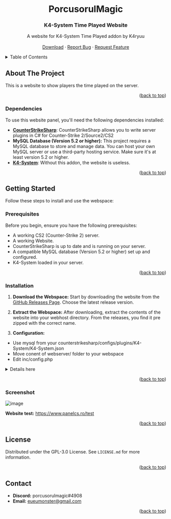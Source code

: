 <a name="readme-top"></a>

<br />
<div align="center">
  <h1 align="center">PorcusorulMagic</h1>
  <h3 align="center">K4-System Time Played Website</h3>

  <p align="center">
    A website for K4-System Time Played addon by K4ryuu
    <br />
    <br />
    <a href="https://github.com/PorcusorulMagic/K4-System-Time-Played-Website/releases">Download</a>
    ·
    <a href="https://github.com/PorcusorulMagic/K4-System-Time-Played-Website/issues/new?assignees=K4ryuu&labels=bug&projects=&template=bug_report.md&title=%5BBUG%5D">Report Bug</a>
    ·
    <a href="https://github.com/PorcusorulMagic/K4-System-Time-Played-Website/issues/new?assignees=K4ryuu&labels=enhancement&projects=&template=feature_request.md&title=%5BREQ%5D">Request Feature</a>
  </p>
</div>

<details>
  <summary>Table of Contents</summary>
  <ol>
    <li>
      <a href="#about-the-project">About The Project</a>
      <ul>
        <li><a href="#dependencies">Dependencies</a></li>
      </ul>
    </li>
    <li>
      <a href="#getting-started">Getting Started</a>
      <ul>
        <li><a href="#prerequisites">Prerequisites</a></li>
        <li><a href="#installation">Installation</a></li>
      </ul>
    </li>
    <li><a href="#screenshot">Screenshot</a></li>
    <li><a href="#license">License</a></li>
    <li><a href="#contact">Contact</a></li>
  </ol>
</details>

## About The Project

This is a website to show players the time played on the server.

<p align="right">(<a href="#readme-top">back to top</a>)</p>

### Dependencies

To use this website panel, you'll need the following dependencies installed:

- [**CounterStrikeSharp**](https://github.com/roflmuffin/CounterStrikeSharp/releases): CounterStrikeSharp allows you to write server plugins in C# for Counter-Strike 2/Source2/CS2
- **MySQL Database (Version 5.2 or higher):** This project requires a MySQL database to store and manage data. You can host your own MySQL server or use a third-party hosting service. Make sure it's at least version 5.2 or higher.
- [**K4-System**](https://github.com/K4ryuu/K4-System/releases): Without this addon, the website is useless.

<p align="right">(<a href="#readme-top">back to top</a>)</p>

<!-- GETTING STARTED -->

## Getting Started

Follow these steps to install and use the webspace:

### Prerequisites

Before you begin, ensure you have the following prerequisites:

- A working CS2 (Counter-Strike 2) server.
- A working Website.
- CounterStrikeSharp is up to date and is running on your server.
- A compatible MySQL database (Version 5.2 or higher) set up and configured.
- K4-System loaded in your server.

<p align="right">(<a href="#readme-top">back to top</a>)</p>

### Installation

1. **Download the Webspace:** Start by downloading the website from the [GitHub Releases Page](https://github.com/PorcusorulMagic/K4-System-Time-Played/releases). Choose the latest release version.

2. **Extract the Webspace:** After downloading, extract the contents of the website into your webhost directory. From the releases, you find it pre zipped with the correct name.

3. **Configuration:**

- Use mysql from your counterstrikesharp/configs/plugins/K4-System/K4-System.json
- Move conent of webserver/ folder to your webspace
- Edit inc/config.php
<details>
  <summary>Details here</summary><?php>
      <li>
<a>Set Database hostname</a>
        </li>
$k4times_dbHost = "";
  <li>
<a>Set Database Username</a>
    </li>
$k4times_dbUser = "";
  <li>
<a>Set Database Password</a>
     </li>
$k4times_dbPass = "";
  <li>
<a>Set Database Name</a>
    </li>
$k4times_dbName = "";
            
</details>


<p align="right">(<a href="#readme-top">back to top</a>)</p>

### Screenshot

![image](https://github.com/PorcusorulMagic/K4-System-Time-Website/assets/98654600/30f85554-6194-4465-8acc-304747b95956)

**Website test:** https://www.panelcs.ro/test

<p align="right">(<a href="#readme-top">back to top</a>)</p>

## License

Distributed under the GPL-3.0 License. See `LICENSE.md` for more information.

<p align="right">(<a href="#readme-top">back to top</a>)</p>

<!-- CONTACT -->

## Contact

- **Discord:** porcusorulmagic#4908
- **Email:** eueumonster@gmail.com

<p align="right">(<a href="#readme-top">back to top</a>)</p>
